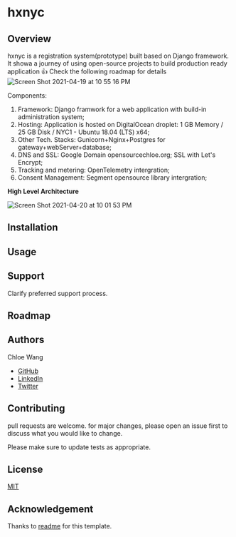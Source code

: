 # hxnyc

## Overview
hxnyc is a registration system(prototype) built based on Django framework. It showa a journey of using open-source projects to build production ready application :+1: Check the following roadmap for details
![Screen Shot 2021-04-19 at 10 55 16 PM](https://user-images.githubusercontent.com/10833201/115330639-7b27b980-a162-11eb-916b-f00be16415e3.png)

Components:
1. Framework: Django framwork for a web application with build-in administration system; 
1. Hosting: Application is hosted on DigitalOcean droplet: 1 GB Memory / 25 GB Disk / NYC1 - Ubuntu 18.04 (LTS) x64;
1. Other Tech. Stacks: Gunicorn+Nginx+Postgres for gateway+webServer+database;
1. DNS and SSL: Google Domain opensourcechloe.org; SSL with Let's Encrypt;
1. Tracking and metering: OpenTelemetry intergration;
1. Consent Management: Segment opensource library intergration;

**High Level Architecture**

![Screen Shot 2021-04-20 at 10 01 53 PM](https://user-images.githubusercontent.com/10833201/115486406-9c50de80-a224-11eb-9380-d77c334e7303.png)

## Installation


## Usage

## Support
Clarify preferred support process. 

## Roadmap

## Authors
Chloe Wang
* [GitHub](https://github.com/synergit/)
* [LinkedIn](https://www.linkedin.com/in/xwang-1a/)
* [Twitter](https://twitter.com/chloe_wang1)

## Contributing
pull requests are welcome. for major changes, please open an issue first to discuss what you would like to change.

Please make sure to update tests as appropriate.

## License
[MIT](https://choosealicense.com/licenses/mit/)

## Acknowledgement
Thanks to [readme](https://www.makeareadme.com/) for this template. 
